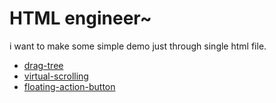 # HTML engineer~

i want to make some simple demo just through single html file.

- [drag-tree](./drag-tree.html)
- [virtual-scrolling](./virtual-scrolling.html)
- [floating-action-button](./floating-action-button.html)
